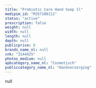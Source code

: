 ```yaml
---
title: "Probiotic Care Hand Soap 1l"
medipim_id: "M357100112"
status: "active"
prescription: false
weight: null
width: null
length: null
depth: null
publicprice: 0
brands_name_nl: null
cnk: "3144425"
photos_medium: null
apbcategory_name_nl: "Cosmetisch"
publiccategory_name_nl: "Handverzorging"
---
```

null
